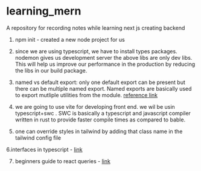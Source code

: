 # learning_mern
A repository for recording notes while learning next js
creating backend
1. npm init - created a new node project for us


2. since we are using typescript, we have to install types packages. nodemon gives us development server
the above libs are only dev libs. This will help us improve our performance in the production by reducing the libs in our build package.

3. named vs default export: only one default export can be present but there can be multiple named export. Named exports are basically used to export mutliple utilities from the module.
[reference link](https://stackoverflow.com/questions/36795819/when-should-i-use-curly-braces-for-es6-import)


4. we are going to use vite for developing front end. we wil be usin typescript+swc . SWC is basically a typescript and javascript compiler written in rust to provide faster compile times as compared to bable.

5. one can override styles in tailwind by adding that class name in the tailwind config file

6.interfaces in typescript - [link](https://www.typescriptlang.org/docs/handbook/interfaces.html)

7. beginners guide to react queries - [link](https://refine.dev/blog/react-query-guide/#mutating-data)
